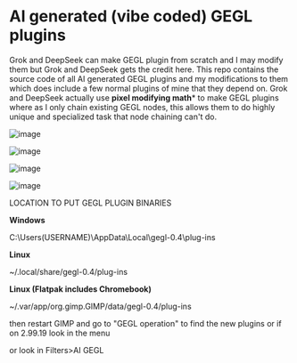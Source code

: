 # AI generated (vibe coded) GEGL plugins

Grok and DeepSeek can make GEGL plugin from scratch and I may modify them but Grok and DeepSeek gets the credit here. This repo contains the source code of all AI generated GEGL plugins and my modifications to them which does include a few normal plugins of mine that they depend on. Grok and DeepSeek actually use **pixel modifying math*** to make GEGL plugins where as I only chain existing GEGL nodes, this allows them to do highly unique and specialized task that node chaining can't do. 

![image](https://github.com/user-attachments/assets/1656e73c-e7a1-494e-b173-30b56c6d40f5)

![image](https://github.com/user-attachments/assets/3a2c1096-b41e-4004-9e5a-b2957c11f688)

![image](https://github.com/user-attachments/assets/7f066599-7447-42ed-aa71-4c94c886d755)

![image](https://github.com/user-attachments/assets/96d5f80d-8fdb-4b89-932e-fa16b17a5bf3)



LOCATION TO PUT GEGL PLUGIN BINARIES 

**Windows**

 C:\Users\(USERNAME)\AppData\Local\gegl-0.4\plug-ins
 
 **Linux** 

 ~/.local/share/gegl-0.4/plug-ins

**Linux (Flatpak includes Chromebook)**

~/.var/app/org.gimp.GIMP/data/gegl-0.4/plug-ins

then restart GIMP and go to "GEGL operation" to find the new plugins or if on 2.99.19 look in the menu

or look in 
 Filters>AI GEGL
